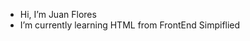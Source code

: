 -  Hi, I’m Juan Flores
-  I’m currently learning HTML from FrontEnd Simpiflied

<!---
Juan-Flores28/Juan-Flores28 is a ✨ special ✨ repository because its `README.md` (this file) appears on your GitHub profile.
You can click the Preview link to take a look at your changes.
--->
